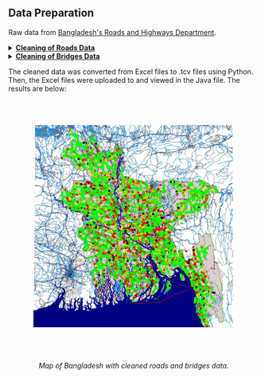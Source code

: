 ## Data Preparation

Raw data from [Bangladesh&#39;s Roads and Highways Department](https://www.rhd.gov.bd/RHDAtGlance/index.asp). 



<details>
<summary><b><u>Cleaning of Roads Data</b></u></summary>
<br>  
The length of the road names data were standardized to have the same number of digits (e.g., from N1 to N100). This helped address semantic inconsistencies, ensuring that the data types had a consistent number of characters. In addition, the standardization facilitated easier cross-referencing between datasets and resolved data precision inconsistencies.

Subsequently, null and missing values were removed. Typos were identified by checking for discrepancies between entries of latitude and longitude values in each road. If the difference was less than 0.01 of the location values of the LRP (Location Reference Point) name before it, the location values were updated with the latitude or longitude data of the previous point in the road. This process effectively eliminated outliers.

</details>


<details>
<summary><b><u>Cleaning of Bridges Data</b></u></summary>
<br>  
After removing duplicates and data entries with null longitude and latitude values, errors in longitude and latitude data were checked. Some structures had latitude and longitude values in the wrong column, so this was corrected. Then, using the road name and the LRP name that were standardized beforehand, the latitude and longitude data were cross-referenced with the cleaned roads dataset to ensure that the correct location was recorded; this step aimed to address any semantic inaccuracies in the bridge data.

Finally, typos were examined and edited if necessary. This was done by ensuring that the location data differences between structures of the same road were less than 0.03 degrees on either longitude or latitude. If not, they were updated with the location value of the bridge before it (backfilled) and cross-referenced with the road data.
</details>


The cleaned data was converted from Excel files to .tcv files using Python. Then, the Excel files were uploaded to and viewed in the Java file. The results are below:

<p align="center">
  <img src="images/bangladesh_map_cleaned.png?raw=true" style="transform: scale(0.8);">
</p>
<p align="center">
  <em>Map of Bangladesh with cleaned roads and bridges data.</em>
</p>
